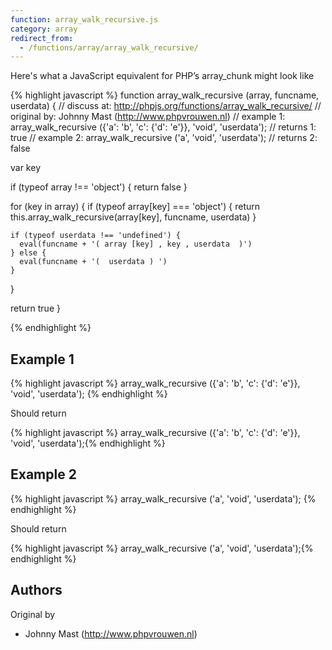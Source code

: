 ```yaml
---
function: array_walk_recursive.js
category: array
redirect_from:
  - /functions/array/array_walk_recursive/
---
```


<!-- WARNING! This file is auto generated by `npm run web:inject`, do not edit by hand -->

Here's what a JavaScript equivalent for PHP’s array_chunk might look like

{% highlight javascript %}
function array_walk_recursive (array, funcname, userdata) {
  //  discuss at: http://phpjs.org/functions/array_walk_recursive/
  // original by: Johnny Mast (http://www.phpvrouwen.nl)
  //   example 1: array_walk_recursive ({'a': 'b', 'c': {'d': 'e'}}, 'void', 'userdata');
  //   returns 1: true
  //   example 2: array_walk_recursive ('a', 'void', 'userdata');
  //   returns 2: false

  var key

  if (typeof array !== 'object') {
    return false
  }

  for (key in array) {
    if (typeof array[key] === 'object') {
      return this.array_walk_recursive(array[key], funcname, userdata)
    }

    if (typeof userdata !== 'undefined') {
      eval(funcname + '( array [key] , key , userdata  )')
    } else {
      eval(funcname + '(  userdata ) ')
    }
  }

  return true
}

{% endhighlight %}

## Example 1

{% highlight javascript %}
array_walk_recursive ({'a': 'b', 'c': {'d': 'e'}}, 'void', 'userdata');
{% endhighlight %}

Should return

{% highlight javascript %}
array_walk_recursive ({'a': 'b', 'c': {'d': 'e'}}, 'void', 'userdata');{% endhighlight %}

## Example 2

{% highlight javascript %}
array_walk_recursive ('a', 'void', 'userdata');
{% endhighlight %}

Should return

{% highlight javascript %}
array_walk_recursive ('a', 'void', 'userdata');{% endhighlight %}


## Authors


Original by

- Johnny Mast (http://www.phpvrouwen.nl)

